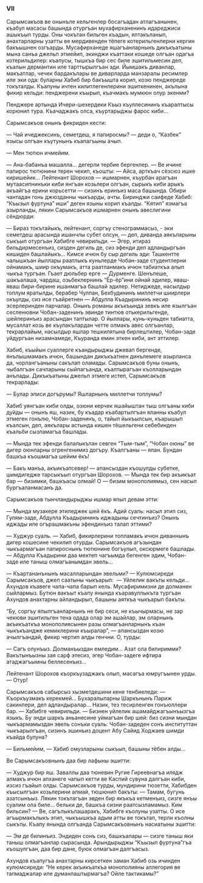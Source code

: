 ### VII

Сарымсакъов ве онынъле кельгенлер босагъадан атлагъанынен, къабул масасы башында отургъан мухафирханенинъ идареджиси ашыкъып турды.
Оны чокътан бильген къадын, ялтакъланып, анахтарларны узатты ве мердивенден тёпеге котерильгенлерни кергин бакъышнен озгъарды.
Мусафирханеде яшагъанларнынъ дикъкъатыны мына санъа джельп этмейип, экинджи къаттаки кошеде олгъан одагъа котерильдилер: къапусы, тышкъа бир сес биле эшитильмесин деп, къалын дермантин иле тарттырылгъан эди.
Йымшакъ диванлар, макъатлар, чечек бардакълары ве диварларда манзаралы ресимлер иле эки ода: буларны Хабиб бир бакъышта корип, козю пенджереде токъталды.
Къапуны ичтен килитлегенлерини эшиткенинен, акълына фикир кельди: пенджерени къырып, къачмакъ мумкюн олур экенми?

Пенджере артында Ичери-шехердеки Къыз къуллесининъ къаралтысы корюнип тура.
Къачаджакъ олса, къуртарыджы фарос киби...

Сарымсакъов онынъ фикриден кести:

— Чай ичеджексинъ, семетдеш, я папиросмы? — деди о, “Казбек” язысы олгъан къутунынъ къапагъыны ачып.

— Мен тютюн ичмейим.

— Ана-бабанъа машалла… дегерли тербие бергенлер. — Ве ичине папирос тютюнини терен чекип, къошты: — Айса, арткъач сёзсюз ишке киришейик…
Лейтенант Шорохов — ишмарнен, къурбан арагъан мутаасипнинъки киби янгъан козьлери олгъан, сырыкъ киби арыкъ акъайгъа ерини корьсетти — сизинъ еринъиз маса башында.
Обири чантадан гонь джюзданны чыкъарды, ачты.
Биринджи саифеде Хабиб: “Къызыл фуртуна” иши” деген языны корип къалды.
“Кятип” язмагъа азырланды, лякин Сарымсакъов ишмарнен онынъ авеслигини сёндюрди:

— Бираз токътайыкъ, лейтенант, соргъу стенограммасыз, - эки семетдеш арасында ишанчлы субет олсун, — деп, диванда аякъларыны сыкъып отургъан Хабибге чевирильди.
— Эгер, итираз бильдирмесенъиз, сизден дегиль де, сиз эфенди деп адландыргъан кишиден башлайыкъ…
Кимсе ичюн бу сыр дегиль эди: Ташкентте чалышкъан йыллары раатлыкъ куньлерде Чобан-заде студентлерни ойнамакъ, шиир окъумакъ, атта раатланмакъ ичюн табиаткъа алып чыкъа тургъан.
Гъает дюльбер ерге — Дурменге.
Шенълеше, шакъалаша, чардаш, озьбеклернинъ “Ёр-ёр”ини ойнай эдилер, яваш-яваш бири-бирине ишанмагъа башлай эдилер.
Нетиджеде, насылдыр топлум яратылды, берабер Чулпан, Бехбудининъ миллетчи шиирлери окъулды, сиз исе гъайретнен — Абдулла Къадырининъ несир эсерлеринден парчалар.
Онынъ романы акъкъында зевкъ иле язылгъан сесленювни Чобан-заденинъ эвинде тинтюв отькерильгенде, шейлеринъиз арасындан таптылар.
О йыллары, кунь-куньден табиатта, мусаллат козь ве къулакълардан четте олмакъ авес олгъанлар, текрарлайым, насылдыр яшлар тешкилятына бирлештилер, Чобан-заде уйдургъан низамнамеде, Къуранда емин эткен киби, ант эттилер.

Хабиб, къыйын суаллерге къандырыджы джевап бергенде, янълышмамакъ ичюн, башындан дикъкъатнен динълемеге азырланса да, чорлангъаныны сакълап оламады.
Сарымсакъов буны онынъ, чыбалгъан сачларыны сыйпагъанда, къалтырагъан къолларындан анълады.
Дикъкъатыны джельп этмеге истеп, Сарымсакъов текрарлады:

— Булар эписи догърумы?
Яшларнынъ миллетчи топлумы?

Хабиб уянгъан киби олды, озюни керчек яшайыштан тыш олгъаны киби дуйды — онынъ яш, назик, бу къадар къабартылгъан яланны къабул этмеген гонълю, Чобан-заденинъ, о, тайып йыкъылсын, къарышып къалсын, деп, аякълары астында кишен тёшельгени себебинден къальби сызламагъа башлады.

— Мында тек эфенди балалыкътан севген “Тым-тым”, “Чобан оюны” ве дигер оюнларны огренгенимиз догъру.
Къалгъаны — ялан.
Бундан башкъа къошмагъа шейим ёкъ!

— Бакъ манъа, акъикъатсевер! — апансыздан къошулды субетке, шимдигедже тарсыкъып отургъан Шорохов. — Мында тек бир акъикъат бар — бизимки, башкъасы олмай!
О — бизим монополиямыз, сен насыл бургъаланмасанъ да.

Сарымсакъов тынчландырыджы ишмар япып девам этти:

— Мында музакере этиледжек шей ёкъ.
Адий суаль: насыл этип сиз, Гулям-заде, Абдулла Къадырининъ иджадыны сечтинъиз?
Онынъ иджады иле огърашмакъны эфендинъиз талап эттими?

— Худжур суаль. — Хабиб, фикирлерини топламакъ ичюн диваннынъ дигер кошесине чекилип отурды.
Сарымсакъов агъзындан чыкъармагъан папироснынъ тютюнине богъулып, оксюрмеге башлады. — Абдулла Къадырини даа мектеп чагъымда бегенген эдим, Чобан-заде иле таныш олмагъанымдан эвель…

— Къартананънынъ масалларындан эвельми? — Кулюмсиреди Сарымсакъов, джеп саатыны чыкъарып:
 — Уйлелик вакъты кельди…
Ахундов къавеге чапа-чапа барып кель.
Мусафиримизни де долманен сыйлармыз.
Бутюн вакъыт къапу янында къаравуллыкъта тургъан Ахундов анахтарны айландырып, башыны аяткъа чыкъарып бакъты.

“Бу, соргъу япылгъанларнынъ не бир сеси, не къычырмасы, не зар чекюви эшитильген тена одада олар эм ашайлар, эм оларнынъ акъикъаткъа монополиясынен разы олмагъанларнынъ къан чыкъкъандже кемиклерини къыралар”, — апансыздан козю ачылгъандай, фикир чертип алды генчни.
О, турды:

— Сагъ олунъыз.
Долманъыздан емледим...
Азат ола билиримми?
Вакътынъызны зая сарф этесиз, эгер Чобан-задеге ифтира атаджагъымны беллесенъиз…

Лейтенант Шорохов къоркъузаджакъ олып, масагъа юмругъынен урды. 
— Отур!

Сарымсакъов сабырсыз хызметдешини кене тенбиеледи:
— Къоркъузмакъ керекмей…
Бухаралыларны Шаркънынъ Париж сакинлери, деп адландыралар…
Назик, тез тесирленген гонъюллери бар. — Хабибге чевирильди. — Бизнен уйлелик ашамайджагъынъызгъа языкъ.
Бу энди шаркъ аньанесине уймагъан бир шей: биз сизни мындан чыкъармамыздан эвель сонъки суаль: Чобан-задеден сонъ институттан чыкъарылгъан, сизинъ эшинъиз доцент Абу Сайид Ходжаев шимди къайда булуна?

— Бильмейим, — Хабиб омузларыны сыкъып, башыны тёбен алды…

Ве Сарымсакъовнынъ даа бир лафыны эшитти:

— Худжур бир яш.
Заваллы даа тюневин Ругие Гиреевнагъа илядж алмакъ ичюн апханеге чапып кетти ве Каспий сувуна далгъан киби, изсиз гъайып олды.
Сарымсакъов турды, мундирини тюзетти, Хабибден къысылгъан козьлерини алмай, тюшюнип бакъты: — Тамам, бугунь азатсынъыз.
Лякин токътагъан эвден бир якъкъа кетменъиз, сизге янъы суалим ола биле… бельки де, башкъа сизни раатсызламамыз.
Ким бильсин? — Ве, сагълыкълашаракъ, Хабибге къолуны узатты.
О исе агъырмакълыкъ этип, чыкъышкъа адым атты ве токътап, терли къолны сыкъты.
Къапу янында олгъанда Сарымсакъовнынъ насиатыны эшитти:

— Эм де билинъиз.
Эндиден сонъ сиз, башкъалары — сизге таныш яки таныш олмагъанлар сырасында.
Арындырыджы “Къызыл фуртуна”гъа къошулгъан, даа бир дане, буюк олмагъан далгъасыз.

Ахундов къапугъа анахтарны кирсеткен заман Хабиб озь ичинден кулюмсиреди: “Не керек акъикъаткъа монополияны аллегория ве тапмаджалар иле думанлаштырмагъа?
Ойле тактикамы?”
